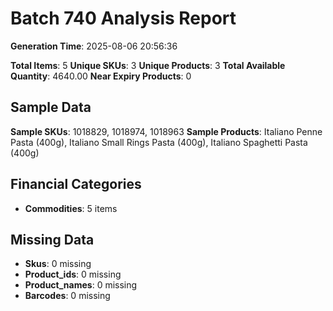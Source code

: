 # Batch 740 Analysis Report

**Generation Time**: 2025-08-06 20:56:36

**Total Items**: 5
**Unique SKUs**: 3
**Unique Products**: 3
**Total Available Quantity**: 4640.00
**Near Expiry Products**: 0

## Sample Data
**Sample SKUs**: 1018829, 1018974, 1018963
**Sample Products**: Italiano Penne Pasta (400g), Italiano Small Rings Pasta (400g), Italiano Spaghetti Pasta (400g)

## Financial Categories
- **Commodities**: 5 items

## Missing Data
- **Skus**: 0 missing
- **Product_ids**: 0 missing
- **Product_names**: 0 missing
- **Barcodes**: 0 missing
